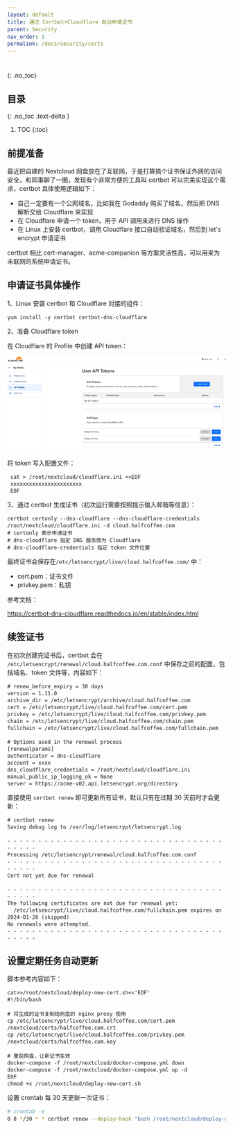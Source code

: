 ```yaml
---
layout: default
title: 通过 Certbot+Cloudflare 自动申请证书
parent: Security
nav_order: 3
permalink: /docs/security/certs
---
```


# 

{: .no_toc}

## 目录

{: .no_toc .text-delta }


1. TOC
{:toc}

## 前提准备

最近把自建的 Nextcloud 网盘放在了互联网，于是打算搞个证书保证外网的访问安全，和同事聊了一圈，发现有个非常方便的工具叫 certbot 可以完美实现这个需求，certbot 具体使用逻辑如下：

- 自己一定要有一个公网域名，比如我在 Godaddy 购买了域名，然后把 DNS 解析交给 Cloudflare 来实现
- 在 Cloudflare 申请一个 token，用于 API 调用来进行 DNS 操作
- 在 Linux 上安装 certbot，调用 Cloudflare 接口自动验证域名，然后到 let's encrypt 申请证书



certbot 相比 cert-manager、acme-companion 等方案灵活性高，可以用来为未联网的系统申请证书。

## 申请证书具体操作

1、Linux 安装 certbot 和 Cloudflare 对接的组件：

```shell
yum install -y certbot certbot-dns-cloudflare
```

2、准备 Cloudflare token

在 Cloudflare 的 Profile 中创建 API token：

![image-20231030134648616](../../pics/image-20231030134648616.png)

将 token 写入配置文件：

```shell
 cat > /root/nextcloud/cloudflare.ini <<EOF
 xxxxxxxxxxxxxxxxxxxxxxx
 EOF
```

3、通过 certbot 生成证书（初次运行需要按照提示输入邮箱等信息）：

```shell
certbot certonly --dns-cloudflare --dns-cloudflare-credentials /root/nextcloud/cloudflare.ini -d cloud.halfcoffee.com
# certonly 表示申请证书
# dns-cloudflare 指定 DNS 服务商为 Cloudflare
# dns-cloudflare-credentials 指定 token 文件位置
```

最终证书会保存在`/etc/letsencrypt/live/cloud.halfcoffee.com/` 中：

- cert.pem：证书文件
- privkey.pem：私钥

参考文档：

https://certbot-dns-cloudflare.readthedocs.io/en/stable/index.html

## 续签证书

在初次创建完证书后，certbot 会在  `/etc/letsencrypt/renewal/cloud.halfcoffee.com.conf` 中保存之前的配置，包括域名、token 文件等，内容如下：

```shell
# renew_before_expiry = 30 days
version = 1.11.0
archive_dir = /etc/letsencrypt/archive/cloud.halfcoffee.com
cert = /etc/letsencrypt/live/cloud.halfcoffee.com/cert.pem
privkey = /etc/letsencrypt/live/cloud.halfcoffee.com/privkey.pem
chain = /etc/letsencrypt/live/cloud.halfcoffee.com/chain.pem
fullchain = /etc/letsencrypt/live/cloud.halfcoffee.com/fullchain.pem

# Options used in the renewal process
[renewalparams]
authenticator = dns-cloudflare
account = xxxx
dns_cloudflare_credentials = /root/nextcloud/cloudflare.ini
manual_public_ip_logging_ok = None
server = https://acme-v02.api.letsencrypt.org/directory
```

直接使用 `certbot renew` 即可更新所有证书，默认只有在过期 30 天前时才会更新：

```shell
# certbot renew
Saving debug log to /var/log/letsencrypt/letsencrypt.log

- - - - - - - - - - - - - - - - - - - - - - - - - - - - - - - - - - - - - - - -
Processing /etc/letsencrypt/renewal/cloud.halfcoffee.com.conf
- - - - - - - - - - - - - - - - - - - - - - - - - - - - - - - - - - - - - - - -
Cert not yet due for renewal

- - - - - - - - - - - - - - - - - - - - - - - - - - - - - - - - - - - - - - - -
The following certificates are not due for renewal yet:
  /etc/letsencrypt/live/cloud.halfcoffee.com/fullchain.pem expires on 2024-01-28 (skipped)
No renewals were attempted.
- - - - - - - - - - - - - - - - - - - - - - - - - - - - - - - - - - - - - - - -
```



## 设置定期任务自动更新

脚本参考内容如下：

```shell
cat>>/root/nextcloud/deploy-new-cert.sh<<'EOF'
#!/bin/bash

# 将生成的证书复制给网盘的 nginx proxy 使用
cp /etc/letsencrypt/live/cloud.halfcoffee.com/cert.pem /nextcloud/certs/halfcoffee.com.crt
cp /etc/letsencrypt/live/cloud.halfcoffee.com/privkey.pem /nextcloud/certs/halfcoffee.com.key

# 重启网盘，让新证书生效
docker-compose -f /root/nextcloud/docker-compose.yml down
docker-compose -f /root/nextcloud/docker-compose.yml up -d
EOF
chmod +x /root/nextcloud/deploy-new-cert.sh
```



设置 crontab 每 30 天更新一次证书：

```bash
# crontab -e
0 8 */30 * * certbot renew --deploy-hook "bash /root/nextcloud/deploy-new-cert.sh"
```

